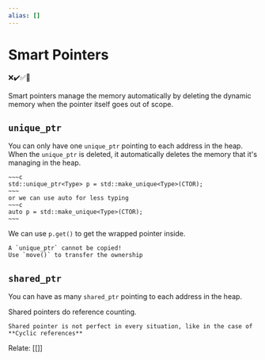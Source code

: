 ```yaml
---
alias: []
---
```

# Smart Pointers
❌✔️✅📗

Smart pointers manage the memory automatically by deleting the dynamic memory when the pointer itself goes out of scope.

## `unique_ptr`

You can only have one `unique_ptr` pointing to each address in the heap. When the `unique_ptr` is deleted, it automatically deletes the memory that it's managing in the heap.

```ad-syx
~~~c
std::unique_ptr<Type> p = std::make_unique<Type>(CTOR);
~~~
or we can use auto for less typing
~~~c
auto p = std::make_unique<Type>(CTOR);
~~~
```

We can use `p.get()` to get the wrapped pointer inside.

```ad-warning
A `unique_ptr` cannot be copied!
Use `move()` to transfer the ownership
```

## `shared_ptr`

You can have as many `shared_ptr` pointing to each address in the heap.

Shared pointers do reference counting.

```ad-warning
Shared pointer is not perfect in every situation, like in the case of **Cyclic references**
```



Relate: [[]]